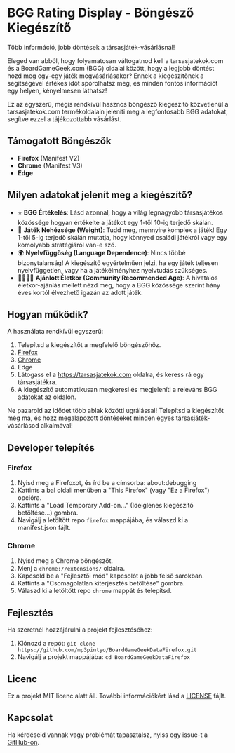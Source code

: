 # BGG Rating Display - Böngésző Kiegészítő

Több információ, jobb döntések a társasjáték-vásárlásnál!

Eleged van abból, hogy folyamatosan váltogatnod kell a tarsasjatekok.com és a BoardGameGeek.com (BGG) oldalai között, hogy a legjobb döntést hozd meg egy-egy játék megvásárlásakor? Ennek a kiegészítőnek a segítségével értékes időt spórolhatsz meg, és minden fontos információt egy helyen, kényelmesen láthatsz!

Ez az egyszerű, mégis rendkívül hasznos böngésző kiegészítő közvetlenül a tarsasjatekok.com termékoldalain jeleníti meg a legfontosabb BGG adatokat, segítve ezzel a tájékozottabb vásárlást.

## Támogatott Böngészők

- **Firefox** (Manifest V2)
- **Chrome** (Manifest V3)
- **Edge**

## Milyen adatokat jelenít meg a kiegészítő?

- ⭐ **BGG Értékelés**: Lásd azonnal, hogy a világ legnagyobb társasjátékos közössége hogyan értékelte a játékot egy 1-től 10-ig terjedő skálán.
- 🧠 **Játék Nehézsége (Weight)**: Tudd meg, mennyire komplex a játék! Egy 1-től 5-ig terjedő skálán mutatja, hogy könnyed családi játékról vagy egy komolyabb stratégiáról van-e szó.
- 🌍 **Nyelvfüggőség (Language Dependence)**: Nincs többé bizonytalanság! A kiegészítő egyértelműen jelzi, ha egy játék teljesen nyelvfüggetlen, vagy ha a játékélményhez nyelvtudás szükséges.
- 👨‍👩‍👧‍👦 **Ajánlott Életkor (Community Recommended Age)**: A hivatalos életkor-ajánlás mellett nézd meg, hogy a BGG közössége szerint hány éves kortól élvezhető igazán az adott játék.

## Hogyan működik?

A használata rendkívül egyszerű:

1. Telepítsd a kiegészítőt a megfelelő böngészőhöz.
2. [Firefox](https://addons.mozilla.org/en-US/firefox/addon/bgg-on-tarsasjatekok-com/)
3. [Chrome](https://chromewebstore.google.com/detail/bgg-rating-display/hbblomigfolhgobfapgndjnflodmckkd)
4. Edge
4. Látogass el a https://tarsasjatekok.com oldalra, és keress rá egy társasjátékra.
5. A kiegészítő automatikusan megkeresi és megjeleníti a releváns BGG adatokat az oldalon.

Ne pazarold az idődet több ablak közötti ugrálással! Telepítsd a kiegészítőt még ma, és hozz megalapozott döntéseket minden egyes társasjáték-vásárlásod alkalmával!

## Developer telepítés

### Firefox

1. Nyisd meg a Firefoxot, és írd be a címsorba: about:debugging
2. Kattints a bal oldali menüben a "This Firefox" (vagy "Ez a Firefox") opcióra.
3. Kattints a "Load Temporary Add-on..." (Ideiglenes kiegészítő betöltése...) gombra.
4. Navigálj a letöltött repo `firefox` mappájába, és válaszd ki a manifest.json fájlt.

### Chrome

1. Nyisd meg a Chrome böngészőt.
2. Menj a `chrome://extensions/` oldalra.
3. Kapcsold be a "Fejlesztői mód" kapcsolót a jobb felső sarokban.
4. Kattints a "Csomagolatlan kiterjesztés betöltése" gombra.
5. Válaszd ki a letöltött repo `chrome` mappát és telepítsd.

## Fejlesztés

Ha szeretnél hozzájárulni a projekt fejlesztéséhez:

1. Klónozd a repót: `git clone https://github.com/mp3pintyo/BoardGameGeekDataFirefox.git`
2. Navigálj a projekt mappájába: `cd BoardGameGeekDataFirefox`

## Licenc

Ez a projekt MIT licenc alatt áll. További információkért lásd a [LICENSE](LICENSE) fájlt.

## Kapcsolat

Ha kérdéseid vannak vagy problémát tapasztalsz, nyiss egy issue-t a [GitHub-on](https://github.com/mp3pintyo/BoardGameGeekDataFirefox/issues).